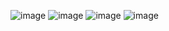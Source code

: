 ![image](https://github.com/mrinankmj/Alarique-Task-1-Landpange-/assets/104819107/7d60dcda-cc65-4096-ba20-b54694f8ca75)
![image](https://github.com/mrinankmj/Alarique-Task-1-Landpange-/assets/104819107/787bcc91-3f3d-4619-ae92-7c11478cccd7)
![image](https://github.com/mrinankmj/Alarique-Task-1-Landpange-/assets/104819107/2ba1d636-c0fe-4f78-a72b-c72d295e133c)
![image](https://github.com/mrinankmj/Alarique-Task-1-Landpange-/assets/104819107/bdd0fa22-4f62-4440-8160-052e2f002c98)


